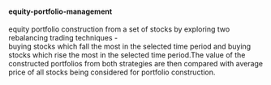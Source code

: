 #### equity-portfolio-management

equity portfolio construction from a set of stocks by exploring two rebalancing trading techniques -   
buying stocks which fall the most in the selected time period and buying stocks which rise the most in the selected time period.The value of the constructed portfolios from both strategies are then compared with average price of all stocks being considered for portfolio construction. 
